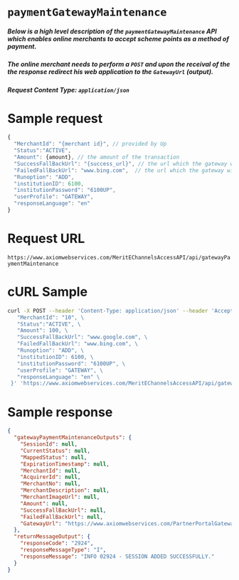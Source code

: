 # `paymentGatewayMaintenance`

##### Below is a high level description of the `paymentGatewayMaintenance` API which enables online merchants to accept scheme points as a method of payment. 

##### The online merchant needs to perform a `POST` and upon the receival of the the response redirect his web application to the `GatewayUrl` (output).

##### Request Content Type: `application/json`

# Sample request
```javascript
{
  "MerchantId": "{merchant id}", // provided by Up
  "Status":"ACTIVE",
  "Amount": {amount}, // the amount of the transaction
  "SuccessFallBackUrl": "{success_url}", // the url which the gateway will direct if the transaction is completed
  "FailedFallBackUrl": "www.bing.com",  // the url which the gateway will direct if the transaction fails
  "Runoption": "ADD",
  "institutionID": 6100,
  "institutionPassword": "6100UP",
  "userProfile": "GATEWAY",
  "responseLanguage": "en"
}
```
# Request URL
```https://www.axiomwebservices.com/MeritEChannelsAccessAPI/api/gatewayPaymentMaintenance```

# cURL Sample
```bash
curl -X POST --header 'Content-Type: application/json' --header 'Accept: application/json' -d '{ \ 
   "MerchantId": "10", \ 
   "Status":"ACTIVE", \ 
   "Amount": 100, \ 
   "SuccessFallBackUrl": "www.google.com", \ 
   "FailedFallBackUrl": "www.bing.com", \ 
   "Runoption": "ADD", \ 
   "institutionID": 6100, \ 
   "institutionPassword": "6100UP", \ 
   "userProfile": "GATEWAY", \ 
   "responseLanguage": "en" \ 
 }' 'https://www.axiomwebservices.com/MeritEChannelsAccessAPI/api/gatewayPaymentMaintenance'
```

# Sample response
```json
{
  "gatewayPaymentMaintenanceOutputs": {
    "SessionId": null,
    "CurrentStatus": null,
    "MappedStatus": null,
    "ExpirationTimestamp": null,
    "MerchantId": null,
    "AcquirerId": null,
    "MerchantNo": null,
    "MerchantDescription": null,
    "MerchantImageUrl": null,
    "Amount": null,
    "SuccessFallBackUrl": null,
    "FailedFallBackUrl": null,
    "GatewayUrl": "https://www.axiomwebservices.com/PartnerPortalGateway/IdentifyCustomer.aspx?m3rt=vfoOAdbVdidkwFY7Esjiy682HUR0Op3NY8JOHSjIcH371y1UVMbXrL0jDAPNhEW44eUAceYOiWTzRkHfWWVBVcft2W5rwOXBHzYcGL5WAhS0L5j5QJaqxPAZA1GmQ/oYXojo7TUr5AL4EXaFfdm9ZlR71DaFDXg0NCHTOXcE9UfcInQLbCYZIcqHED3OWY/S9CvM8JBYGRrBD88Lrjcngw=="
  },
  "returnMessageOutput": {
    "responseCode": "2924",
    "responseMessageType": "I",
    "responseMessage": "INFO 02924 - SESSION ADDED SUCCESSFULLY."
  }
}
```


